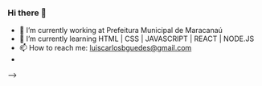 ### Hi there 👋


- 🔭 I’m currently working at Prefeitura Municipal de Maracanaú
- 🌱 I’m currently learning HTML | CSS | JAVASCRIPT | REACT | NODE.JS
- 📫 How to reach me: luiscarlosbguedes@gmail.com
-
-->

